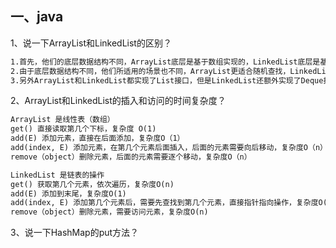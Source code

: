 ## 一、java



1、说一下ArrayList和LinkedList的区别？

```markdown
1.首先，他们的底层数据结构不同，ArrayList底层是基于数组实现的，LinkedList底层是基于链表实现的
2.由于底层数据结构不同，他们所适用的场景也不同，ArrayList更适合随机查找，LinkedList更适合删除和添加，查询、添加、删除的时间复杂度不同
3.另外ArrayList和LinkedList都实现了List接口，但是LinkedList还额外实现了Deque接口，所以LinkedList还可以当做双端队列来使用
```

2、ArrayList和LinkedList的插入和访问的时间复杂度？

```markdown
ArrayList 是线性表（数组）
get() 直接读取第几个下标，复杂度 O(1)
add(E) 添加元素，直接在后面添加，复杂度O（1）
add(index, E) 添加元素，在第几个元素后面插入，后面的元素需要向后移动，复杂度O（n）
remove（object）删除元素，后面的元素需要逐个移动，复杂度O（n）

LinkedList 是链表的操作
get() 获取第几个元素，依次遍历，复杂度O(n)
add(E) 添加到末尾，复杂度O(1)
add(index, E) 添加第几个元素后，需要先查找到第几个元素，直接指针指向操作，复杂度O(n)
remove（object）删除元素，需要访问元素，复杂度O(n)
```

3、说一下HashMap的put方法？


